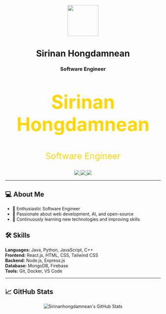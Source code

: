 <div align="center">
  <img src="https://media.giphy.com/media/M9gbBd9nbDrOTu1Mqx/giphy.gif" width="100"/>
  <h1>Sirinan Hongdamnean</h1>
  <h3>Software Engineer</h3>
</div>

<p align="center" style="color:#FFD700; font-size:60px; font-weight:bold;">
  Sirinan Hongdamnean
</p>

<p align="center" style="color:#FFD700; font-size:28px; margin-top:-10px;">
  Software Engineer
</p>

<p align="center" style="margin-top:20px;">
  <a href="https://github.com/sirinan-hongdamnean">
    <img src="https://img.shields.io/badge/GitHub-181717?style=for-the-badge&logo=github&logoColor=white" />
  </a>
  <a href="https://www.linkedin.com/in/sirinan-hongdamnean/">
    <img src="https://img.shields.io/badge/LinkedIn-0A66C2?style=for-the-badge&logo=linkedin&logoColor=white" />
  </a>
  <a href="mailto:sirinan.hongdamnean@example.com">
    <img src="https://img.shields.io/badge/Email-D14836?style=for-the-badge&logo=gmail&logoColor=white" />
  </a>
</p>


---

## 💻 About Me
- 🔹 Enthusiastic Software Engineer  
- 🔹 Passionate about web development, AI, and open-source  
- 🔹 Continuously learning new technologies and improving skills  

## 🛠️ Skills
**Languages:** Java, Python, JavaScript, C++  
**Frontend:** React.js, HTML, CSS, Tailwind CSS  
**Backend:** Node.js, Express.js  
**Database:** MongoDB, Firebase  
**Tools:** Git, Docker, VS Code  

---

## 📈 GitHub Stats
<p align="center">
  <img src="https://github-readme-stats.vercel.app/api?username=sirinan-hongdamnean&show_icons=true&theme=tokyonight" alt="Sirinanhongdamnean's GitHub Stats" />
</p>
